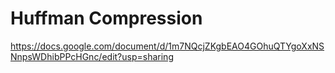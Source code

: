 # Huffman Compression

https://docs.google.com/document/d/1m7NQcjZKgbEAO4GOhuQTYgoXxNSNnpsWDhibPPcHGnc/edit?usp=sharing
